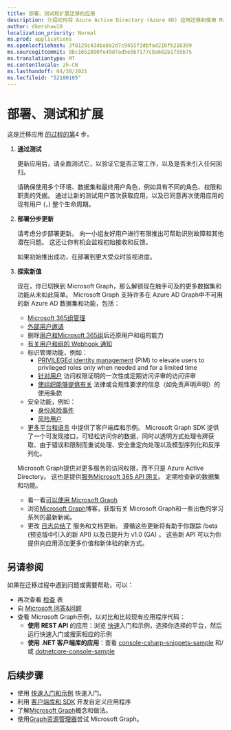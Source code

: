 ```yaml
---
title: 部署、测试和扩展迁移的应用
description: 介绍如何将 Azure Active Directory (Azure AD) 应用迁移到使用 Microsoft Graph API (REST) ;这将讨论步骤 3：部署、测试和扩展。
author: dkershaw10
localization_priority: Normal
ms.prod: applications
ms.openlocfilehash: 3f8129c434ba8a2d7c9455f3dbfad216fb216399
ms.sourcegitcommit: 9bc1652890fe49d7ad5e5b7177c8a682b1759b75
ms.translationtype: MT
ms.contentlocale: zh-CN
ms.lasthandoff: 04/30/2021
ms.locfileid: "52100105"
---
```

# <a name="deploy-test-and-extend"></a>部署、测试和扩展

这是迁移应用 [的过程的第](migrate-azure-ad-graph-planning-checklist.md)4 步。

1.  **通过测试**

    更新应用后，请全面测试它，以验证它是否正常工作，以及是否未引入任何回归。  

    请确保使用多个环境、数据集和最终用户角色，例如具有不同的角色、权限和职责的凭据。 通过让新的测试用户首次获取应用，以及已同意再次使用应用的现有用户 (，) 整个生命周期。

2.  **部署分步更新**

    请考虑分步部署更新。  向一小组友好用户进行有限推出可帮助识别故障和其他潜在问题。  这还让你有机会监视初始接收和反馈。

    如果初始推出成功，在部署到更大受众时监视进度。

3.  **探索新值**

    现在，你已切换到 Microsoft Graph，那么解锁现在触手可及的更多数据集和功能从未如此简单。 
    Microsoft Graph 支持许多在 Azure AD Graph中不可用的新 Azure AD 数据集和功能，包括： 

    - [Microsoft 365组管理](./office365-groups-concept-overview.md)
    - [外部用户邀请](/graph/api/resources/invitation)
    - 删除[用户和Microsoft 365组](/graph/api/resources/directory)后还原用户和组的能力
    - [有关用户和组的 Webhook 通知](./webhooks.md?toc=.%252fref%252ftoc.json)
    - 标识管理功能，例如：
      - [PRIVILEGEd identity management](/graph/api/resources/privilegedidentitymanagement-root?view=graph-rest-beta&preserve-view=true) (PIM) to elevate users to privileged roles only when needed and for a limited time
      - [针对用户](/graph/api/resources/accessreviewsv2-root?view=graph-rest-beta&preserve-view=true) 访问权限证明的一次性或定期访问评审的访问评审
      - [使组织能够提供有关](/graph/api/resources/agreement) 法律或合规性要求的信息（如免责声明声明）的使用条款
    - 安全功能，例如：
      - [身份风险事件](/graph/api/resources/riskdetection)
      - [风险用户](/graph/api/resources/riskyuser)
    - [更多平台和语言](/graph/sdks/sdks-overview) 中提供了客户端库和示例。 Microsoft Graph SDK 提供了一个可发现接口，可轻松访问你的数据，同时以透明方式处理令牌获取、由于错误和限制而重试处理、安全重定向处理以及模型序列化和反序列化。

    Microsoft Graph提供对更多服务的访问权限，而不只是 Azure Active Directory。 这也是提供[服务Microsoft 365 API 网关](./index.yml)。
    定期检查新的数据集和功能。  

    - 看一看[可以使用 Microsoft Graph](https://developer.microsoft.com/graph/examples)
    - 浏览[Microsoft Graph](https://developer.microsoft.com/graph/blogs)博客，获取有关 Microsoft Graph和一些出色的学习系列的最新新闻。
    - 更改 [日志总结了](/graph/changelog) 服务和文档更新。 遵循这些更新将有助于你跟踪 /beta (预览版中引入的新 API) 以及已提升为 v1.0 (GA) 。  这些新 API 可以为你提供向应用添加更多价值和新体验的新方式。  

## <a name="see-also"></a>另请参阅

如果在迁移过程中遇到问题或需要帮助，可以：

- 再次查看 [检查](migrate-azure-ad-graph-planning-checklist.md) 表
- 向 [Microsoft 问答&问题](/answers/topics/microsoft-graph-applications.html) 
- 查看 Microsoft Graph示例，以对比和比较现有应用程序代码：
  - **使用 REST API** 的应用：浏览 [快速](https://developer.microsoft.com/graph/get-started)入门和示例，选择你选择的平台，然后运行快速入门或搜索相应的示例
  - **使用 .NET 客户端库的应用**：查看 [console-csharp-snippets-sample](https://github.com/microsoftgraph/console-csharp-snippets-sample) 和/或 [dotnetcore-console-sample](https://github.com/microsoftgraph/dotnetcore-console-sample)

## <a name="next-steps"></a>后续步骤

- 使用 [快速入门和示例](https://developer.microsoft.com/graph/get-started) 快速入门。
- 利用 [客户端库和 SDK](/graph/sdks/sdks-overview) 开发自定义应用程序 
- 了解[Microsoft Graph](./overview.md)概念和做法。
- 使用[Graph资源管理器](https://aka.ms/ge)尝试 Microsoft Graph。